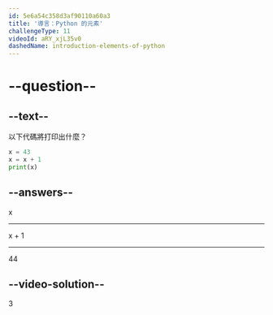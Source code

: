 ```yaml
---
id: 5e6a54c358d3af90110a60a3
title: '導言：Python 的元素'
challengeType: 11
videoId: aRY_xjL35v0
dashedName: introduction-elements-of-python
---
```


# --question--

## --text--

以下代碼將打印出什麼？

```python
x = 43
x = x + 1
print(x)
```

## --answers--

x

---

x + 1

---

44

## --video-solution--

3

